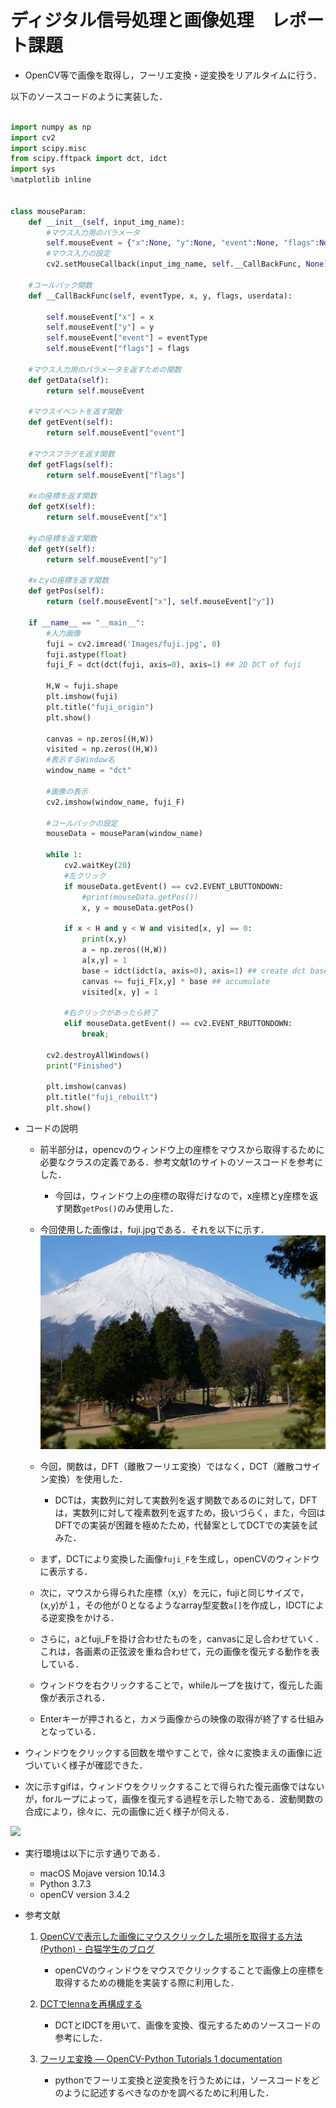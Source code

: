 # ディジタル信号処理と画像処理　レポート課題


- OpenCV等で画像を取得し，フーリエ変換・逆変換をリアルタイムに行う．

以下のソースコードのように実装した．

``` Python

import numpy as np
import cv2
import scipy.misc
from scipy.fftpack import dct, idct
import sys
%matplotlib inline


class mouseParam:
    def __init__(self, input_img_name):
        #マウス入力用のパラメータ
        self.mouseEvent = {"x":None, "y":None, "event":None, "flags":None}
        #マウス入力の設定
        cv2.setMouseCallback(input_img_name, self.__CallBackFunc, None)

    #コールバック関数
    def __CallBackFunc(self, eventType, x, y, flags, userdata):

        self.mouseEvent["x"] = x
        self.mouseEvent["y"] = y
        self.mouseEvent["event"] = eventType    
        self.mouseEvent["flags"] = flags    

    #マウス入力用のパラメータを返すための関数
    def getData(self):
        return self.mouseEvent

    #マウスイベントを返す関数
    def getEvent(self):
        return self.mouseEvent["event"]                

    #マウスフラグを返す関数
    def getFlags(self):
        return self.mouseEvent["flags"]                

    #xの座標を返す関数
    def getX(self):
        return self.mouseEvent["x"]  

    #yの座標を返す関数
    def getY(self):
        return self.mouseEvent["y"]  

    #xとyの座標を返す関数
    def getPos(self):
        return (self.mouseEvent["x"], self.mouseEvent["y"])

    if __name__ == "__main__":
        #入力画像
        fuji = cv2.imread('Images/fuji.jpg', 0)
        fuji.astype(float)
        fuji_F = dct(dct(fuji, axis=0), axis=1) ## 2D DCT of fuji

        H,W = fuji.shape
        plt.imshow(fuji)
        plt.title("fuji_origin")
        plt.show()

        canvas = np.zeros((H,W))
        visited = np.zeros((H,W))
        #表示するWindow名
        window_name = "dct"

        #画像の表示
        cv2.imshow(window_name, fuji_F)

        #コールバックの設定
        mouseData = mouseParam(window_name)

        while 1:
            cv2.waitKey(20)
            #左クリック
            if mouseData.getEvent() == cv2.EVENT_LBUTTONDOWN:
                #print(mouseData.getPos())
                x, y = mouseData.getPos()

            if x < H and y < W and visited[x, y] == 0:
                print(x,y)
                a = np.zeros((H,W))
                a[x,y] = 1
                base = idct(idct(a, axis=0), axis=1) ## create dct bases
                canvas += fuji_F[x,y] * base ## accumulate
                visited[x, y] = 1

            #右クリックがあったら終了
            elif mouseData.getEvent() == cv2.EVENT_RBUTTONDOWN:
                break;

        cv2.destroyAllWindows()            
        print("Finished")

        plt.imshow(canvas)
        plt.title("fuji_rebuilt")
        plt.show()

```
- コードの説明

    - 前半部分は，opencvのウィンドウ上の座標をマウスから取得するために必要なクラスの定義である．参考文献1のサイトのソースコードを参考にした．
        - 今回は，ウィンドウ上の座標の取得だけなので，x座標とy座標を返す関数`getPos()`のみ使用した．

    - 今回使用した画像は，fuji.jpgである．それを以下に示す．
    ![Mt.fuji](fuji.jpg)

    - 今回，関数は，DFT（離散フーリエ変換）ではなく，DCT（離散コサイン変換）を使用した．
        - DCTは，実数列に対して実数列を返す関数であるのに対して，DFTは，実数列に対して複素数列を返すため，扱いづらく，また，今回はDFTでの実装が困難を極めたため，代替案としてDCTでの実装を試みた．

    - まず，DCTにより変換した画像`fuji_F`を生成し，openCVのウィンドウに表示する．

    - 次に，マウスから得られた座標（x,y）を元に，fujiと同じサイズで，(x,y)が１，その他が０となるようなarray型変数`a[]`を作成し，IDCTによる逆変換をかける．

    - さらに，aとfuji_Fを掛け合わせたものを，canvasに足し合わせていく．これは，各画素の正弦波を重ね合わせて，元の画像を復元する動作を表している．

    - ウィンドウを右クリックすることで，whileループを抜けて，復元した画像が表示される．

    - Enterキーが押されると，カメラ画像からの映像の取得が終了する仕組みとなっている．


- ウィンドウをクリックする回数を増やすことで，徐々に変換まえの画像に近づいていく様子が確認できた．

- 次に示すgifは，ウィンドウをクリックすることで得られた復元画像ではないが，forループによって，画像を復元する過程を示した物である．波動関数の合成により，徐々に、元の画像に近く様子が伺える．


![](fuji.gif)

- 実行環境は以下に示す通りである．
    - macOS Mojave version 10.14.3
    - Python 3.7.3
    - openCV version 3.4.2

- 参考文献
    1. [OpenCVで表示した画像にマウスクリックした場所を取得する方法 (Python) - 白猫学生のブログ](http://whitecat-student.hatenablog.com/entry/2016/11/09/225631)
        - openCVのウィンドウをマウスでクリックすることで画像上の座標を取得するための機能を実装する際に利用した．
    2. [DCTでlennaを再構成する](https://algorithm.joho.info/machine-learning/python-scikit-image-rgb2gray/)
        - DCTとIDCTを用いて、画像を変換、復元するためのソースコードの参考にした．

    3. [フーリエ変換 — OpenCV-Python Tutorials 1 documentation](http://labs.eecs.tottori-u.ac.jp/sd/Member/oyamada/OpenCV/html/py_tutorials/py_imgproc/py_transforms/py_fourier_transform/py_fourier_transform.html)
        - pythonでフーリエ変換と逆変換を行うためには，ソースコードをどのように記述するべきなのかを調べるために利用した．
